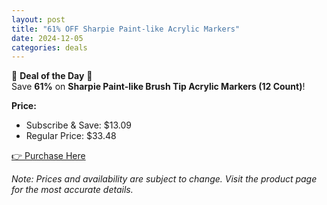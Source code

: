```yaml
---
layout: post
title: "61% OFF Sharpie Paint-like Acrylic Markers"
date: 2024-12-05
categories: deals
---
```

🎉 **Deal of the Day** 🎉  
Save **61%** on **Sharpie Paint-like Brush Tip Acrylic Markers (12 Count)**!

**Price:**  
- Subscribe & Save: $13.09  
- Regular Price: $33.48  

[👉 Purchase Here](https://www.amazon.com/dp/B09VGKHDW5?tag=your-affiliate-id)

*Note: Prices and availability are subject to change. Visit the product page for the most accurate details.*
